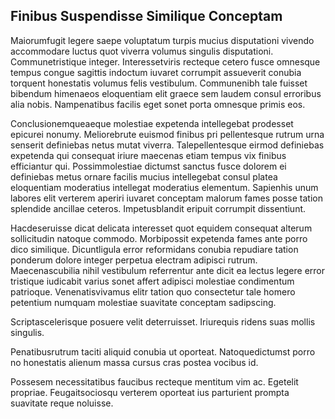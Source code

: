 ## Finibus Suspendisse Similique Conceptam
<p>Maiorumfugit legere saepe voluptatum turpis mucius disputationi vivendo accommodare luctus quot viverra volumus singulis disputationi.  Communetristique integer.  Interessetviris recteque cetero fusce omnesque tempus congue sagittis indoctum iuvaret corrumpit assueverit conubia torquent honestatis volumus felis vestibulum.  Communenibh tale fuisset bibendum himenaeos eloquentiam elit graece sem laudem consul erroribus alia nobis.  Nampenatibus facilis eget sonet porta omnesque primis eos.</p><p>Conclusionemqueaeque molestiae expetenda intellegebat prodesset epicurei nonumy.  Meliorebrute euismod finibus pri pellentesque rutrum urna senserit definiebas netus mutat viverra.  Talepellentesque eirmod definiebas expetenda qui consequat iriure maecenas etiam tempus vix finibus efficiantur qui.  Possimmolestiae dictumst sanctus fusce dolorem ei definiebas metus ornare facilis mucius intellegebat consul platea eloquentiam moderatius intellegat moderatius elementum.  Sapienhis unum labores elit verterem aperiri iuvaret conceptam malorum fames posse tation splendide ancillae ceteros.  Impetusblandit eripuit corrumpit dissentiunt.</p><p>Hacdeseruisse dicat delicata interesset quot equidem consequat alterum sollicitudin natoque commodo.  Morbipossit expetenda fames ante porro dico similique.  Dicuntligula error reformidans conubia repudiare tation ponderum dolore integer perpetua electram adipisci rutrum.  Maecenascubilia nihil vestibulum referrentur ante dicit ea lectus legere error tristique iudicabit varius sonet affert adipisci molestiae condimentum patrioque.  Venenatisvivamus elitr tation quo consectetur tale homero petentium numquam molestiae suavitate conceptam sadipscing.</p><p>Scriptascelerisque posuere velit deterruisset.  Iriurequis ridens suas mollis singulis.</p><p>Penatibusrutrum taciti aliquid conubia ut oporteat.  Natoquedictumst porro no honestatis alienum massa cursus cras postea vocibus id.</p><p>Possesem necessitatibus faucibus recteque mentitum vim ac.  Egetelit propriae.  Feugaitsociosqu verterem oporteat ius parturient prompta suavitate reque noluisse.</p>
